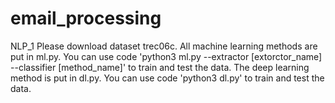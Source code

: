 # email_processing
NLP_1
Please download dataset trec06c.
All machine learning methods are put in ml.py.
You can use code 'python3 ml.py --extractor [extorctor_name] --classifier [method_name]' to train and test the data.
The deep learning method is put in dl.py.
You can use code 'python3 dl.py' to train and test the data.
